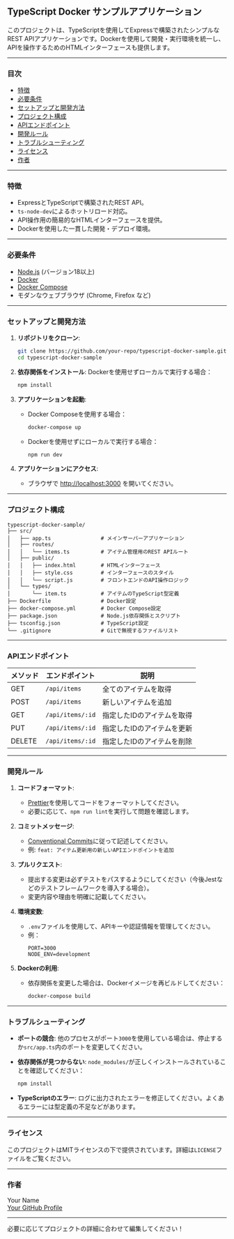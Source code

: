 ## TypeScript Docker サンプルアプリケーション

このプロジェクトは、TypeScriptを使用してExpressで構築されたシンプルなREST APIアプリケーションです。Dockerを使用して開発・実行環境を統一し、APIを操作するためのHTMLインターフェースも提供します。

---

### 目次
- [特徴](#特徴)
- [必要条件](#必要条件)
- [セットアップと開発方法](#セットアップと開発方法)
- [プロジェクト構成](#プロジェクト構成)
- [APIエンドポイント](#apiエンドポイント)
- [開発ルール](#開発ルール)
- [トラブルシューティング](#トラブルシューティング)
- [ライセンス](#ライセンス)
- [作者](#作者)

---

### 特徴

- ExpressとTypeScriptで構築されたREST API。
- `ts-node-dev`によるホットリロード対応。
- API操作用の簡易的なHTMLインターフェースを提供。
- Dockerを使用した一貫した開発・デプロイ環境。

---

### 必要条件

- [Node.js](https://nodejs.org/) (バージョン18以上)
- [Docker](https://www.docker.com/)
- [Docker Compose](https://docs.docker.com/compose/)
- モダンなウェブブラウザ (Chrome, Firefox など)

---

### セットアップと開発方法

1. **リポジトリをクローン**:
   ```bash
   git clone https://github.com/your-repo/typescript-docker-sample.git
   cd typescript-docker-sample
   ```

2. **依存関係をインストール**:
   Dockerを使用せずローカルで実行する場合：
   ```bash
   npm install
   ```

3. **アプリケーションを起動**:
   - Docker Composeを使用する場合：
     ```bash
     docker-compose up
     ```
   - Dockerを使用せずにローカルで実行する場合：
     ```bash
     npm run dev
     ```

4. **アプリケーションにアクセス**:
   - ブラウザで [http://localhost:3000](http://localhost:3000) を開いてください。

---

### プロジェクト構成

```plaintext
typescript-docker-sample/
├── src/
│   ├── app.ts                # メインサーバーアプリケーション
│   ├── routes/
│   │   └── items.ts          # アイテム管理用のREST APIルート
│   ├── public/
│   │   ├── index.html        # HTMLインターフェース
│   │   ├── style.css         # インターフェースのスタイル
│   │   └── script.js         # フロントエンドのAPI操作ロジック
│   └── types/
│       └── item.ts           # アイテムのTypeScript型定義
├── Dockerfile                # Docker設定
├── docker-compose.yml        # Docker Compose設定
├── package.json              # Node.js依存関係とスクリプト
├── tsconfig.json             # TypeScript設定
└── .gitignore                # Gitで無視するファイルリスト
```

---

### APIエンドポイント

| メソッド | エンドポイント      | 説明                           |
|----------|---------------------|--------------------------------|
| GET      | `/api/items`        | 全てのアイテムを取得           |
| POST     | `/api/items`        | 新しいアイテムを追加           |
| GET      | `/api/items/:id`    | 指定したIDのアイテムを取得     |
| PUT      | `/api/items/:id`    | 指定したIDのアイテムを更新     |
| DELETE   | `/api/items/:id`    | 指定したIDのアイテムを削除     |

---

### 開発ルール

1. **コードフォーマット**:
   - [Prettier](https://prettier.io/)を使用してコードをフォーマットしてください。
   - 必要に応じて、`npm run lint`を実行して問題を確認します。

2. **コミットメッセージ**:
   - [Conventional Commits](https://www.conventionalcommits.org/)に従って記述してください。
   - 例: `feat: アイテム更新用の新しいAPIエンドポイントを追加`

3. **プルリクエスト**:
   - 提出する変更は必ずテストをパスするようにしてください（今後Jestなどのテストフレームワークを導入する場合）。
   - 変更内容や理由を明確に記載してください。

4. **環境変数**:
   - `.env`ファイルを使用して、APIキーや認証情報を管理してください。
   - 例：
     ```
     PORT=3000
     NODE_ENV=development
     ```

5. **Dockerの利用**:
   - 依存関係を変更した場合は、Dockerイメージを再ビルドしてください：
     ```bash
     docker-compose build
     ```

---

### トラブルシューティング

- **ポートの競合**:
  他のプロセスがポート`3000`を使用している場合は、停止するか`src/app.ts`内のポートを変更してください。

- **依存関係が見つからない**:
  `node_modules/`が正しくインストールされていることを確認してください：
  ```bash
  npm install
  ```

- **TypeScriptのエラー**:
  ログに出力されたエラーを修正してください。よくあるエラーには型定義の不足などがあります。

---

### ライセンス

このプロジェクトはMITライセンスの下で提供されています。詳細は`LICENSE`ファイルをご覧ください。

---

### 作者

Your Name  
[Your GitHub Profile](https://github.com/your-profile)  

---

必要に応じてプロジェクトの詳細に合わせて編集してください！
